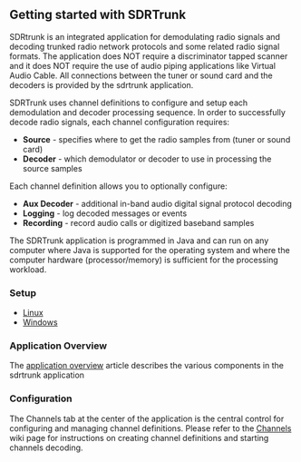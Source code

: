 ## Getting started with SDRTrunk ##

SDRtrunk is an integrated application for demodulating radio signals and 
decoding trunked radio network protocols and some related radio signal formats.  The 
application does NOT require a discriminator tapped scanner and it does NOT
require the use of audio piping applications like Virtual Audio Cable.  All
connections between the tuner or sound card and the decoders is provided by the
sdrtrunk application.

SDRTrunk uses channel definitions to configure and setup each demodulation and decoder
processing sequence.  In order to successfully decode radio signals, each channel configuration requires:

* **Source** - specifies where to get the radio samples from (tuner or sound card)
* **Decoder** - which demodulator or decoder to use in processing the source samples

Each channel definition allows you to optionally configure:

* **Aux Decoder** - additional in-band audio digital signal protocol decoding
* **Logging** - log decoded messages or events
* **Recording** - record audio calls or digitized baseband samples

The SDRTrunk application is programmed in Java and can run on any computer where Java is supported
for the operating system and where the computer hardware (processor/memory) is sufficient for the 
processing workload.

### Setup ###

  * [Linux](SetupLinux_V0.3.0)
  * [Windows](SetupWindows_V0.3.0)

### Application Overview ###

The [application overview](ApplicationOverview_V0.3.0) article describes the various
components in the sdrtrunk application

### Configuration ###

The Channels tab at the center of the application is the central control for configuring and 
managing channel definitions.  Please refer to the [Channels](Channels_V0.3.0) wiki page for
instructions on creating channel definitions and starting channels decoding.

